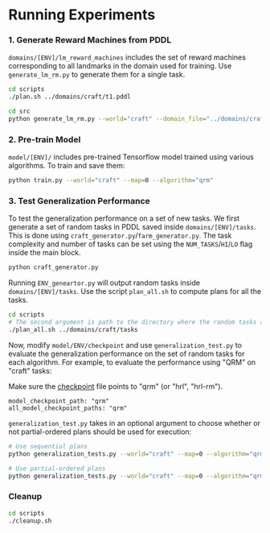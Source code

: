 # Running Experiments

### 1. Generate Reward Machines from PDDL

`domains/[ENV]/lm_reward_machines` includes the set of reward machines corresponding to all landmarks in the domain used for training. Use `generate_lm_rm.py` to generate them for a single task.

```bash
cd scripts
./plan.sh ../domains/craft/t1.pddl

cd src
python generate_lm_rm.py --world="craft" --domain_file="../domains/craft/domain.pddl" --prob_file="../domains/craft/t1.pddl"
```

### 2. Pre-train Model
`model/[ENV]/` includes pre-trained Tensorflow model trained using various algorithms. To train and save them:
```bash
python train.py --world="craft" --map=0 --algorithm="qrm"
```

### 3. Test Generalization Performance
To test the generalization performance on a set of new tasks. We first generate a set of random tasks in PDDL saved inside `domains/[ENV]/tasks`. This is done using `craft_generator.py`/`farm_generator.py`. The task complexity and number of tasks can be set using the `NUM_TASKS`/`HI`/`LO` flag inside the main block. 
```bash
python craft_generator.py
```

Running `ENV_geneartor.py` will output random tasks inside `domains/[ENV]/tasks`. Use the script `plan_all.sh` to compute plans for all the tasks.
```bash
cd scripts
# The second argument is path to the directory where the random tasks are saved
./plan_all.sh ../domains/craft/tasks
```

Now, modify `model/ENV/checkpoint` and use `generalization_test.py` to evaluate the generalization performance on the set of random tasks for each algorithm. For example, to evaluate the performance using "QRM" on "craft" tasks:

Make sure the [checkpoint](model/craftworld/map_0/checkpoint) file points to "qrm" (or "hrl", "hrl-rm"). 
```
model_checkpoint_path: "qrm"
all_model_checkpoint_paths: "qrm"
```

`generalization_test.py` takes in an optional argument to choose whether or not partial-ordered plans should be used for execution:
```bash
# Use sequential plans
python generalization_tests.py --world="craft" --map=0 --algorithm="qrm"

# Use partial-ordered plans
python generalization_tests.py --world="craft" --map=0 --algorithm="qrm" --use_partial=1
```

### Cleanup
```bash
cd scripts
./cleanup.sh
```